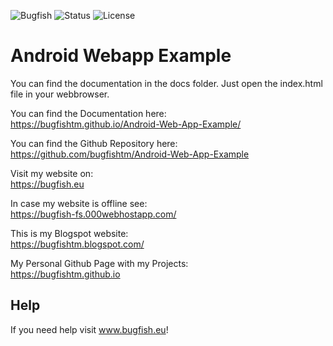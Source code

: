 ![Bugfish](https://img.shields.io/badge/Bugfish-Software-orange)
![Status](https://img.shields.io/badge/Status-Finished-green)
![License](https://img.shields.io/badge/License-MIT-black)

# Android Webapp Example

You can find the documentation in the docs folder. Just open the index.html file in your webbrowser.

You can find the Documentation here:  
https://bugfishtm.github.io/Android-Web-App-Example/


You can find the Github Repository here:
https://github.com/bugfishtm/Android-Web-App-Example

Visit my website on:  
https://bugfish.eu  

In case my website is offline see:  
https://bugfish-fs.000webhostapp.com/  

This is my Blogspot website:  
https://bugfishtm.blogspot.com/

My Personal Github Page with my Projects:  
https://bugfishtm.github.io

## Help
If you need help visit www.bugfish.eu!